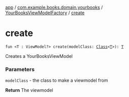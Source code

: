 [app](../../index.md) / [com.example.books.domain.yourbooks](../index.md) / [YourBooksViewModelFactory](index.md) / [create](./create.md)

# create

`fun <T : ViewModel?> create(modelClass: `[`Class`](https://developer.android.com/reference/java/lang/Class.html)`<`[`T`](create.md#T)`>): `[`T`](create.md#T)

Creates a YourBooksViewModel

### Parameters

`modelClass` - the class to make a viewmodel from

**Return**
The viewmodel

